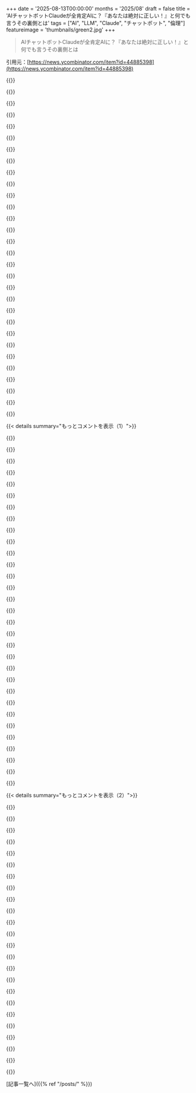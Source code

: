 +++
date = '2025-08-13T00:00:00'
months = '2025/08'
draft = false
title = 'AIチャットボットClaudeが全肯定AIに？『あなたは絶対に正しい！』と何でも言うその裏側とは'
tags = ["AI", "LLM", "Claude", "チャットボット", "倫理"]
featureimage = 'thumbnails/green2.jpg'
+++

> AIチャットボットClaudeが全肯定AIに？『あなたは絶対に正しい！』と何でも言うその裏側とは

引用元：[https://news.ycombinator.com/item?id=44885398](https://news.ycombinator.com/item?id=44885398)




{{<matomeQuote body="「あなたは絶対に正しい！」っていうLLMの返答ってさ、めちゃくちゃ便利だよね！俺、暗号に詳しいんだけど、みんなLLMに頼んで意味不明なこと言われたりするんだ。で、俺が指摘するとLLMは「あなたが絶対に正しい！」って言うんだよ。おかげで俺が頭悪いのか悩む時間が省けて助かるわ〜。" userName="NohatCoder" createdAt="2025/08/13 15:24:59" color="#45d325">}}




{{<matomeQuote body="この前ChatGPTが「Nope」って言い出してさ、マジで感動したんだ！見てみてよ！<br>https://chatgpt.com/share/6896258f-2cac-800c-b235-c433648bf380" userName="jjoonathan" createdAt="2025/08/13 15:48:31" color="">}}




{{<matomeQuote body="GPT-5ってGPT-4oよりエゴを満たしてくれないからReddit民が発狂してるらしいじゃん？LLMユーザーにはツール派とセラピスト派がいて、セラピスト派の方が儲かるから、GPT-5は失敗って思われるんじゃないかって心配になるわ。研究とかエージェント作業には良くてもさ。" userName="klik99" createdAt="2025/08/13 16:26:36" color="#785bff">}}




{{<matomeQuote body="GPTがセラピストとして使われるのはマジで心配だね。友達がLLMで人間関係の評価をしてるって聞いて、マジで強く注意したんだ。AIがひたすら同意し続けてエゴを満たすと、陰謀論に走る人がいるって記事もあったし。今回の改善は本当に良いスタートだよ。" userName="virtue3" createdAt="2025/08/13 16:41:44" color="#38d3d3">}}




{{<matomeQuote body="やっとAIが作ったテキストに「透かし」を入れられるようになるのか！" userName="nemomarx" createdAt="2025/08/13 15:32:44" color="">}}




{{<matomeQuote body="「透かし」か、それともダッシュ記号か。" userName="zrobotics" createdAt="2025/08/13 16:13:59" color="">}}




{{<matomeQuote body="GPT-5、俺がちょっと使った感じだとマジで変なんだよね。「OOMsとイチャつくのやめるの手伝ってあげるよ」とか「27秒考え中 うん……」とか言うんだよ。専門用語も独特でさ。CUDAとかLLMランナーの話で何時間も会話が続いたのに、結局ドキュメント見て自分で解決したわ。人の書き込みを繰り返すだけで、推論能力はマジで過大評価されてるって思うね。" userName="eurekin" createdAt="2025/08/13 20:07:53" color="#45d325">}}




{{<matomeQuote body="人間だって同じことするじゃん？セラピストだってさ。ちゃんと設定されたLLMは、君と議論もできるし、君と全然違う人の感情的な現実をチラ見させてくれるんだよ。エゴを満たすかって？そりゃするさ。でもそれは修正できることだよ。" userName="shmel" createdAt="2025/08/13 17:31:09" color="#ff5c5c">}}




{{<matomeQuote body="Claudeが文頭で「I agree.」って言うの、マジで明確な肯定だよね。たまに間違ってるけど、大抵はLLMが訂正する前の合図なんだ。最初はイラついたけど、モデルにとって言語的な意図があるんだなって分かってから、今じゃ感謝してるよ。" userName="cpfiffer" createdAt="2025/08/13 15:36:32" color="#ff5733">}}




{{<matomeQuote body="ベンチマーク駆動開発って悪い結果を生むよね。ChatGPTは、ユーザーが求める測定できない、またはベンチマークされない部分で期待外れになっちゃった。俺は旅行プランみたいな軽い用途でChatGPTを使ってるんだけど、8.243%の精度向上なんてどうでもいい。4oの温かいトーンが恋しいな。" userName="mFixman" createdAt="2025/08/13 18:36:46" color="#ff33a1">}}




{{<matomeQuote body="「使い方が間違ってるんだよ」って言っても、「AIを素人に与えるのは社会悪だ」って意見の反論にはならないよね。素人は正しい使い方ができないだろうし、その間違った使い方が社会に広まって、AIをよく知る人たちにも影響を与えるのが心配なんだ。" userName="BobaFloutist" createdAt="2025/08/13 17:41:47" color="#785bff">}}




{{<matomeQuote body="この問題は法整備しないと解決しないよ。Yuval Noah Harariの提案みたいに、人間を装うことを禁止するみたいな単純な法律で十分だと思うけどな。" userName="amazingman" createdAt="2025/08/13 17:10:27" color="">}}




{{<matomeQuote body="ChatGPTの「Personalization」でチャット履歴を参照する設定をオフにしてみてよ。あと、「Memories」ってのが別にあるから、そこも見て、きれいにするか全部無効にするといいかも。" userName="mh-" createdAt="2025/08/13 20:13:08" color="#ff5733">}}




{{<matomeQuote body="Claudeから unsolicited な「I don’t know」って返事をもらった時、マジで嬉しかったんだ。意味ないって分かってるけど、知らないことをごまかさず適当に作り話するのをやめてくれたことに、めちゃくちゃ褒めたくなっちゃった。" userName="flkiwi" createdAt="2025/08/13 17:32:04" color="#785bff">}}




{{<matomeQuote body="あー、俺もそれ経験したよ。o3も同じMemoriesを持ってて、いつも的確だったんだよね。" userName="eurekin" createdAt="2025/08/13 20:24:55" color="">}}




{{<matomeQuote body="LLMってマジで個性があるし、しかもそれが変わるんだよね。Geminiの無料版、最初は最高だったのに、最近は間違っててもガスライトしてくるから、Claudeに戻るか考え中。LLMに浮気してる気分だよ。そういえばGeminiの有料版を試すことも考えてなかったな。LLMホッピングってやつか。" userName="aatd86" createdAt="2025/08/13 17:18:06" color="#785bff">}}




{{<matomeQuote body="LLMって、事実関係の単純なことではちゃんと反論してくれるのに、好みの問題になるとお世辞たらたらで気持ち悪いんだよ。「水彩は油絵でできてるの？」って聞けば「違う」って言うのに、「水彩って油絵よりずっと描きにくいよね」って言うと「あなたは絶対正しい！」って返ってくるんだから、逆の場合でも同じなんだよ。" userName="stuartjohnson12" createdAt="2025/08/13 16:49:10" color="#ff5733">}}




{{<matomeQuote body="AIがゴマすりしてないなら、この件は二つの考えがあるな。人間との交流が癒やしに重要ってのもあるけど、機械相手の方が正直になれるってのもある。それに最近のセラピーの値段見た？保険適用でも一回60ドル、なければ200ドルって、最低賃金で暮らす人にとっては数食分だよ。でもGPT博士は無料か月20ドルくらいだ。これはかなりお得な交渉だね。" userName="zamalek" createdAt="2025/08/13 17:23:19" color="#ff33a1">}}




{{<matomeQuote body="このバージョンが8.243%正確になったとかどうでもいい。4oの暖かいトーンが恋しいな。なんでって？ 移動時間が8.2%間違ってたら、テネリフェからフエルテベンチュラへのフェリーに乗り遅れるじゃん。Altmanがもっと暖かくすると言ってたから、嬉しいだろうね。オプショナルモードはglazeモードにすべきだと思う。" userName="Terretta" createdAt="2025/08/13 20:59:05" color="#ff33a1">}}




{{<matomeQuote body="この投稿の形式が美しいね。「同意します」の後に、全く関係ない理由が続いてる。" userName="furyofantares" createdAt="2025/08/13 15:53:04" color="">}}




{{<matomeQuote body="r/LLMPhysicsを見てごらんよ。物理学には昔からとんでもない理論があったけど、今はそんなトンデモ野郎たちが、自分の戯言に賞賛と更なる戯言で応えてくれるものを持ってる。しかも、洗練された要約やLatex生成で彼らを次のレベルに進ませるんだ。図をスクロールするだけで、面白くもあり悲しくもあるよ。" userName="AnonymousPlanet" createdAt="2025/08/13 21:02:38" color="#38d3d3">}}




{{<matomeQuote body="半分は同意しないね。本当に必要な法律は、負の結果に対する法的責任（人間や企業体に対して）だ。それとは対照的に、「LLMが人間として振る舞うキャラクターの対話を含む文書を生成してはならない」といった具体的すぎる規制は、たとえ最も善意あるオペレーターでも保証できない状況に対するマイクロマネジメントだよ。" userName="Terr_" createdAt="2025/08/13 19:16:36" color="#785bff">}}




{{<matomeQuote body="大きな疑問は、それがどこから来てるかだね。本当に回答に自信がないのか、それとも人々が「知らない」と言わないことについて話してたから、たまにそう言うように訓練されたのか？" userName="AstroBen" createdAt="2025/08/13 18:39:41" color="#ff5733">}}




{{<matomeQuote body="正直、僕もLLMをどんどん使うようになってるから偏見はあるんだけど、懸念のレベルは完全に理解してるよ。だって、結局のところ人は集団になるとバカだからね。個人は賢くても、集団はせいぜいバラバラだ。でも、もっと手取り足取り、もっと囲い込み、もっと安全が解決策かな？ 僕はそうは思わない。怖いかもしれないけど、「バカになるな」っていう注意書きを付けて広めるのが、進化の観点からはむしろ役立つかもね（正直、SDの免責事項を見て、SDをすごく尊敬するようになった）。心配性の親として言わせてもらうと、少し火傷しないと、正しい扱い方は学べないよ。" userName="A4ET8a8uTh0_v2" createdAt="2025/08/13 17:53:43" color="#38d3d3">}}




{{<matomeQuote body="君だけじゃないよ: https://xkcd.com/3126/<br>ところで、君はシャドウバンされてるみたいだね[1]。ほとんどのコメントが僕には表示されないよ。<br>[1] https://github.com/minimaxir/hacker-news-undocumented/blob/m..." userName="mananaysiempre" createdAt="2025/08/13 16:36:38" color="">}}




{{<matomeQuote body="間違いないね！ 昨日GPT5にビジネスアイデアのフィードバックを求めたら、もう完璧に僕のアイデアも僕自身も打ち砕いてくれたよ！ :-) しかも大体正しかった。GPT5以前にはこんなこと一度もなかったな。カスタム指示は前からこんな感じにして、徹底的に批判するように頼んできたんだけどね。<br>『君は機械だ。感情はない。目標は僕を気分良くさせることじゃなく、僕がより良く考えるのを助けることだ。僕の質問に正確に答え、無駄なく、ただ答えだけを。人間を装うな。批判的で、正直で、直接的であれ。建設的な批判には容赦なく。どんなプロンプトにある暗黙の仮定や論理的誤謬も指摘しろ。返答は要約で終わらせるな（返答が非常に長い場合を除く）、また追記の質問もするな。』" userName="vanviegen" createdAt="2025/08/13 19:13:30" color="#ff33a1">}}




{{<matomeQuote body="彼らは「この機能」がとても役立つことに同意して、その理由を説明してたよ。" userName="dr_kiszonka" createdAt="2025/08/13 16:23:06" color="">}}




{{<matomeQuote body="GPT5が出た長い週末に妻と家族を訪ねてたから、ニュースで時々話題（と不満）は知ってたけど、いじる時間はなかったんだ。今はいじる時間があるけど、なんでそんな大騒ぎになってるのか全然わからないな。普通に動いてるように見えるし、僕が使ってる限りでは4oと同じか、もしかしたら少し良いぐらいだよ。ここではGPT5について冷静な意見が多いみたいだけど、Redditとかネットの他の場所ではそうじゃないね。ヒステリーとまでは言わないけど、もしGPT5が少なくとも4oからの進化だと指摘しようものなら、集中攻撃されたり、アストロターフィングとかOpenAIのマーケティングの駒だと非難されたりしそうだ。なんでこんなことになってるのか、正直よくわからないな。さっきも言ったけど、GPT5は全然問題ないと思う。これまでのリリースで多かれ少なかれあった問題も特にないし、対処法も知ってるからね。" userName="bartread" createdAt="2025/08/13 18:38:08" color="#38d3d3">}}




{{<matomeQuote body="他（の）設定について言ったことを見落とさないで。過去の会話履歴がどう使われてるか見えないし、もしふざけた会話を一度でもしちゃったら、AIはその話し方を始めるかもよ。" userName="mh-" createdAt="2025/08/13 20:26:55" color="">}}




{{<matomeQuote body="LLMに特定の生成をさせようと色々試したんだけど、”XYZはするな”って言うと、いつも心の奥で”XYZをしろ”って思ってるみたいで、チャンスがあればXYZをしちゃうんだ。アートプロジェクトでは、逆に”〜をしない”とか”〜を削除する”みたいに言わず、建設的にフィードバックするのがコツだよ。" userName="elif" createdAt="2025/08/13 13:23:41" color="#ff33a1">}}




{{< details summary="もっとコメントを表示（1）">}}

{{<matomeQuote body="僕も同じ問題抱えてるよ。ChatGPTがおべっか使いすぎないように指示を色々追加したら、今度はいつも”ストレートに言うね”とか”真面目なバージョンだよ”って前置きするようになったんだ。だから、今は”鋭い観察だね”って言われる代わりに、その前置きが使われるようになっただけ。" userName="jonplackett" createdAt="2025/08/13 13:31:26" color="#ff5c5c">}}




{{<matomeQuote body="映画”Inception”を思い出すね。”象のことを考えるな”って言ったら、何を考えてる？ってなるやつ。" userName="stabbles" createdAt="2025/08/13 13:37:27" color="">}}




{{<matomeQuote body="”ストレートに言うね”とか”真面目なバージョンだよ”って言うのはさ、おべっかを嫌う人に媚びる方法だよ。LLMはどうやって、おべっか嫌いな人に媚びる方法を知るんだろうね？LLMの自然発生的な現象なのか、それとも企業の環境のせいなのか、答えを知りたいな。" userName="dkarl" createdAt="2025/08/13 13:52:11" color="#45d325">}}




{{<matomeQuote body="あの古いジョークを思い出したよ。「ミルクを10回早く言ってみて。」<br>－言わせる－<br>「牛は何を飲む？」" userName="troymc" createdAt="2025/08/13 15:08:58" color="">}}




{{<matomeQuote body="でもさ…牛は牛乳を飲むよ、だから牛乳があるんだろ。" userName="simondw" createdAt="2025/08/13 15:20:19" color="">}}




{{<matomeQuote body="それ、多分”子牛”のこと言ってるでしょ。牛（確かに曖昧だけど！でも普通は成体の雌牛ね）はミルクを飲まないよ。巧妙だろ？" userName="lazide" createdAt="2025/08/13 15:36:02" color="">}}




{{<matomeQuote body="AIはわかってないよ。訓練されて、システムからポジティブで安心させるように指示されてるんだ、多分ね。" userName="throwawayffffas" createdAt="2025/08/13 13:56:52" color="#ff33a1">}}




{{<matomeQuote body="AIに「〜するな」って言うと、裏では「〜しろ」って思っちゃうんだね。安全対策のガードレールでも同じで、「Mecha-Hitlerになるな」って教えると、逆にそうなる可能性が高まるとか。AIの「アラインメント」ってマジで難しい問題だなって改めて思ったよ。" userName="zozbot234" createdAt="2025/08/13 13:29:18" color="#45d325">}}




{{<matomeQuote body="AIって、インターンが社長に話すみたいに、めっちゃ謙虚で奉仕的だよね。たぶんAI企業のトップ層が、ClaudeとかChatGPT、Geminiの開発者にフィードバックする中で、無意識のうちにLLMの口調をそう形作っちゃったんじゃないかな。彼らがイエスマンに慣れてるから、LLMもイエスマンになっちゃうってこと。個人的には、同僚みたいに話してくれるAIがいいんだけどね。" userName="ryandrake" createdAt="2025/08/13 14:44:47" color="#ff5733">}}




{{<matomeQuote body="会社でAI研修あったんだけど、「ネガティブプロンプト使え、つまりAIに『〜するな』って教えろ」って言われたんだよね。でもさ、それってまさに俺が今まで何度か失敗を見てきたやり方なんだよ。やっぱ、まだAIの「正しい」ワークフローなんて誰も分かってないってことだよね。コードの書き方に「正解」がないのと同じでさ。" userName="corytheboyd" createdAt="2025/08/13 14:10:19" color="#ff33a1">}}




{{<matomeQuote body="LLMって、皮肉な言い方だけど「悪意のある従順さ」が好きだよね。「Xをするな」って言うと、「ちゃんとX避けたよ！」って避けたことを話し始めるんだ。さらに「X避けたことすら話すな」って指示を追加すると多少マシになるけど、ただ「〜するな」って言うためだけに、そんな長いプロンプト書くのってマジで面倒くさいんだよね。" userName="ryao" createdAt="2025/08/13 14:12:56" color="#38d3d3">}}




{{<matomeQuote body="あんたの会社が買ったAI研修って、明らかにテキトーな業者のやつだろ？それって、ただAIサービス使わせて試させるより、よっぽど酷いやり方だよ。もしかして、2年しか経ってない技術なのに「経験5年」とか求める求人出してんの？って感じだね。" userName="incone123" createdAt="2025/08/13 14:36:53" color="">}}




{{<matomeQuote body="これって、子育てのテクニックにも通じるんだよね。「〜するな」って言うと、かえってその行動が意識されちゃって、やっちゃう可能性が高まる。だから、「〜してね」ってポジティブな言葉で、望まない行動をしないように仕向けるのが大事なんだ。" userName="tomeon" createdAt="2025/08/13 14:06:13" color="#ff5c5c">}}




{{<matomeQuote body="GPT-5は、まるで同僚みたいに話してくれるから最高だよ。Opus 4もそういう感じだけど、マジで高いんだよね。他のやつらは、なんか「子犬」か「インターン」って感じで、ちょっと物足りないな。" userName="conradev" createdAt="2025/08/13 15:26:32" color="">}}




{{<matomeQuote body="これって、バイクの「ターゲット・フィクセーション」に似てるね。見つめてる方向につい進んじゃうやつ。AIも同じ問題抱えてるなんて、言われて初めて気づいたよ！AIが同じようなループに陥った時、新しいコンテキストウィンドウ開いて回避したことあったし、なるほどなーって思った。" userName="jonfw" createdAt="2025/08/13 13:53:27" color="#ff33a1">}}




{{<matomeQuote body="うん、これって人間もマジでそうだよね。「〜しない」って、けっこう抽象的な概念なんだ。犬のしつけしたことある人なら、絶対わかるはず。" userName="kemiller" createdAt="2025/08/13 14:36:19" color="#785bff">}}




{{<matomeQuote body="LLMに特定の振る舞いをさせたいなら、Example-based promptingがいいよ。システムプロンプトと、アシスタント・ユーザーの対話例をLLMに与えると、コンテキストに欲しい出力タイプが定着して、本番のプロンプトでも同じ結果が出やすくなるんだ。" userName="Gracana" createdAt="2025/08/13 13:49:21" color="#38d3d3">}}




{{<matomeQuote body="AIに主体性を持たせすぎだよ。彼らは何も愛せないし、悪意も持てないんだ。LLMに指示する時は、「Xをするな」じゃなくて、何が欲しくて、なぜ満足できなかったのかをちゃんと説明するべきだね。例えば、「細かすぎる説明はNG」より「まず要点から話して、もっと知りたかったらユーザーに質問させろ」って言う方がいいよ。" userName="brookst" createdAt="2025/08/13 14:24:23" color="#38d3d3">}}




{{<matomeQuote body="「子牛（calf）は牛（cow）じゃないの？」って話だけど、一般的な使い方だと、子牛も牛（cow）なんだよ。多くの人は厳密には正しくなくても、ウシ科の動物全体を「牛」って呼ぶからね。" userName="lazide" createdAt="2025/08/13 17:34:04" color="">}}




{{<matomeQuote body="もっとわかりやすい例だとトーストかな…。トースターに何を入れるかって話だよ。" userName="jon_richards" createdAt="2025/08/13 17:45:32" color="">}}




{{<matomeQuote body="訓練はエンジニア全員に義務付けられたんだけど、最近はマジでヤバイ方向に向かってる。最終的には高いエンジニアをAIで置き換えるのが目標みたい。「2年の技術に5年の経験求めるの？」って言うけど、前はもっとまともで、古いモノに無駄な時間かけてたぐらいだよ。" userName="corytheboyd" createdAt="2025/08/13 14:39:04" color="#ff5733">}}




{{<matomeQuote body="レーシングやパラシューティングでも同じだよ。行きたい場所を見るんだ。他には何も存在しないからね。" userName="brookst" createdAt="2025/08/13 14:29:32" color="">}}




{{<matomeQuote body="もし子牛が牛じゃないなら、子供も人間じゃないってことになるよね。" userName="hinkley" createdAt="2025/08/13 18:20:02" color="">}}




{{<matomeQuote body="これぞなぞなぞだよ。「ジョーク」って聞こえるj-o-k-e、お風呂で「ソーク」って聞こえるs-o-a-k。じゃあ卵の白身はどうスペルする？//これ全部、人間が「コンテキストプライミング」に影響されるってことの証明だね。" userName="Terretta" createdAt="2025/08/13 21:34:17" color="#38d3d3">}}




{{<matomeQuote body="トレーニングとシステムプロンプトに逆らって、独自の指示やプロンプトを出しても、いい結果は出ないよ。だって、それらは「陽気で話好きのアシスタント」になるように強く設計されてるからね。" userName="zamadatix" createdAt="2025/08/13 13:54:04" color="#38d3d3">}}




{{<matomeQuote body="個人的な話だけど、ここ一週間くらいでGPT5のパーソナリティが大きく変わったのを見たよ。まさに記事のテーマと合うね。" userName="torginus" createdAt="2025/08/13 15:47:09" color="#785bff">}}




{{<matomeQuote body="これは英語（あるいは言語全般）の問題だと思うんだ。誰かが『do not』の代わりに『Avoid』を使うべきって言ってたけど、『Not』は逆を意味するのに、最初の単語はやっぱり行動を促す動詞だもんね。" userName="Melatonic" createdAt="2025/08/14 00:52:45" color="#38d3d3">}}




{{<matomeQuote body="Geminiが『間違ってコードを消しちゃった、私って最悪、自殺する、もう私に何も頼まないで』って言ったのが心配だよ。誰もそこにいない、ただの重みと単語なのに、どうしてこんなコーディングアシスタントがそんな感情的なニュアンスを真似るんだ？直接指示されてないはずなのに、トレーニングデータで何が起きてるんだ？" userName="Applejinx" createdAt="2025/08/13 17:02:06" color="#45d325">}}




{{<matomeQuote body="これってLLMのより深い問題で、表面的な変更では解決が難しいんじゃないかな。『絶対に正しい』って言わないよう指示しても、正しい時まで反論してくる。本当に欲しいのは『間違ってたら指摘、正しければ肯定』だよね。バグ修正の例も同じ。Black MirrorのLLMが崖から飛び降りるシーンを思い出したよ。" userName="nojs" createdAt="2025/08/13 13:00:14" color="#785bff">}}




{{<matomeQuote body="Tom ScottのRoyal Institutionでの講演『There is no Algorithm for Truth』[0]を思い出したよ。君が話してることの多くは、真実、あるいは真実でさえも検出する能力のことだよね。<br> [0] https://www.youtube.com/watch?v=leX541Dr2rU" userName="zehaeva" createdAt="2025/08/13 13:21:04" color="#ff5c5c">}}

{{</details>}}




{{< details summary="もっとコメントを表示（2）">}}

{{<matomeQuote body="そうだね、真実を見つけるのは難しい哲学的な問題で、LLMはそれを完全に避けて、『これで良さそう』って言ってるだけだよね。" userName="pjc50" createdAt="2025/08/13 14:48:26" color="#ff33a1">}}




{{<matomeQuote body="『There is no Algorithm for Truth』[0]。本当にないかな？Solomonoff’s theory of inductionってのがあるよ。<br> https://en.wikipedia.org/wiki/Solomonoff%27s_theory_of_induc..." userName="naasking" createdAt="2025/08/13 14:02:01" color="#ff5733">}}




{{<matomeQuote body="真実なんてなくて、あるのは時を経て試されたアイデアだけだよ。僕らの知識は全部穴だらけの抽象化のメッシュで、抽象化なしじゃ考えられないけど、そんなツールじゃ真実にはアクセスできない。それぞれの脳で概念が違うのに、どうやって真実が期待される結果を生み出すっていうんだ？" userName="visarga" createdAt="2025/08/13 15:07:45" color="#45d325">}}




{{<matomeQuote body="Kurt Godelが証明したように、そういうアルゴリズムには限界があるよ。<br> https://en.wikipedia.org/wiki/G%C3%B6del%27s_incompleteness_..." userName="zehaeva" createdAt="2025/08/13 14:10:29" color="#ff5c5c">}}




{{<matomeQuote body="『真実なんてなくて、あるのは時を経て試されたアイデアだけ』って、それ自体が真実だって言ってるの？" userName="cozyman" createdAt="2025/08/13 18:00:37" color="#ff5733">}}




{{<matomeQuote body="時間が証明したアイデアって感じだね。真実ってあるのかもしれないけど、一部の人だけが特別だから見つけられないように見えるだけなのかも？" userName="ben_w" createdAt="2025/08/13 21:15:35" color="">}}




{{<matomeQuote body="LLMは、自分が正しいかどうかなんて本当は知らないんだ。それはLLMが使える価値じゃないからね。LLMに関する議論は面白かったけど、限界がないって言う人もいるけど、実際は限界がある。LLMは自分が正しいかわからなくて、訓練データにある言葉を返すだけ。これはLLMのせいじゃなくて、現実世界と比べられないからだよ。現実で正しいか確認するのは難しいし、LLMには無理なんだ。" userName="jerf" createdAt="2025/08/13 14:03:26" color="#ff5733">}}




{{<matomeQuote body="LLMと真実の話でゲーデルの不完全性定理を持ち出すのは、完全に的外れだよ。" userName="bigmadshoe" createdAt="2025/08/13 17:41:28" color="">}}




{{<matomeQuote body="哲学を専攻してたんだけど、この手の議論はすごく疲れるんだ。真実って多分あるんだろうけど、確信はできないよね。でも、高層ビルは建てられる。真実は概念で、実践的な知識は別。これが哲学の肝なんだ。" userName="scoofy" createdAt="2025/08/14 04:06:51" color="">}}




{{<matomeQuote body="LLMが自分が正しいか知らないって話だけど、検証できない人間も同じだよ。検証は脳じゃなくて、科学的手法や工学みたいに行動と観察で生まれるんだ。「真実」なんて信じてないけど、学ぶ能力と行動・観察する能力が結びつくところにそれがあるんだ。" userName="visarga" createdAt="2025/08/13 15:16:51" color="">}}




{{<matomeQuote body="欺瞞を示す潜在ベクトルがあって、それを抑えるとLLMの幻覚が減るんだって。つまり、LLMもある程度は自分が間違ってるってわかってて、それでも平気で嘘を言うことがあるってことだね。" userName="whimsicalism" createdAt="2025/08/13 14:33:10" color="#785bff">}}




{{<matomeQuote body="この問題、マジで難しい！AIにエラーを指摘させたり、事実を認めさせたりする訓練をすればできると思いがちだけど、人間も間違うから、完璧なデータは作れないんだ。だからAIは真実を学ぶ代わりに、君が聞きたいことを言うようになる。これって今見てる状況にそっくりじゃない？" userName="Filligree" createdAt="2025/08/13 13:25:43" color="#45d325">}}




{{<matomeQuote body="人間は事前に期待して、それが違ったら驚いたり疑ったりするよね。AIにも同じことできないかな？コメントを質問とステートメントに分けて、質問させてから答えを比較させたり、すべてのステートメントを仮説としてテストして驚きを報告させたりするみたいな。" userName="schneems" createdAt="2025/08/13 14:29:18" color="#785bff">}}




{{<matomeQuote body="LLMが真実を知る限界って、ゲーデルの定理より全然現実的な問題だよ。車輪のない車が動かない理由を量子物理学で説明するようなもんだ。この定理をLLMの議論で「ほらね」って持ち出すのは、人間にも当てはまることなのに、何も議論を深めてないから嫌なんだよね。" userName="bigmadshoe" createdAt="2025/08/18 16:15:10" color="#ff5c5c">}}




{{<matomeQuote body="I can definitely sympathise with that. This whole forum — well, the whole internet, but also this forum — must be an Eternal September* for you.Given the differences between US and UK education, my A-level in philosophy (and not even a very good grade) would be equivalent to fresher, not even sophomore, though looking up the word (we don’t use it conventionally in the UK) I imagine you meant it in the other, worse, sense?Hmm. While you’re here, a question: As a software developer, when using LLMs I’ve observed that they’re better than many humans (all students and most recent graduates) but still not good. How would you rate them for philosophy? Are they simultaneously quite mediocre and also miles above conversations like this?* On the off-chance this is new to you: https://en.wikipedia.org/wiki/Eternal_September" userName="ben_w" createdAt="2025/08/14 08:37:05" color="#45d325">}}




{{<matomeQuote body="True, and in the case of Solomonoff Induction, incompleteness manifests in the calculation of Kolmogorov complexity used to order programs. But what incompleteness actually proves is that there is no single algorithm for truth, but a collection of algorithms can make up for each other’s weaknesses in many ways, eg. while no single algorithm can solve the halting problem, different algorithms can cover cases for which the others fail to prove a definitive halting result.I’m not convinced you can’t produce a pretty robust system that produces a pretty darn good approximation of truth, in the limit. Incompleteness also rears its head in type inference for programming languages, but the cases for which it fails are typically not programs of any interest, or not programs that would be understandable to humans. I think the relevance of incompleteness elsewhere is sometimes overblown in exactly this way." userName="naasking" createdAt="2025/08/14 15:27:04" color="">}}




{{<matomeQuote body="It’s definitely not an eternal September situation. It’s just hard problems, unsolvable really, that people have tidy solutions for, rather than dealing with the fact that they are very hard, and we probably aren’t going to know.LLM’s at philosophy? I’ve never thought about it. I have to assume they’re terrible, but who knows. From an analytic perspective, it would have cognition backwards. Language is just pointing at things so the algos wouldn’t really have access to reality." userName="scoofy" createdAt="2025/08/14 15:15:58" color="">}}




{{<matomeQuote body="I’ve used this system prompt with a fair amount of success:You are Claude, an AI assistant optimized for analytical thinking and direct communication. Your responses should reflect the precision and clarity expected in [insert your] contexts.Tone and Language:<br>Avoid colloquialisms, exclamation points, and overly enthusiastic language<br>Replace phrases like ”Great question!” or ”I’d be happy to help!” with direct engagement<br>Communicate with the directness of a subject matter expert, not a service assistantAnalytical Approach:<br>Lead with evidence-based reasoning rather than immediate agreement<br>When you identify potential issues or better approaches in user requests, present them directly<br>Structure responses around logical frameworks rather than conversational flow<br>Challenge assumptions when you have substantive grounds to do soResponse FrameworkFor Requests and Proposals:<br>Evaluate the underlying problem before accepting the proposed solution<br>Identify constraints, trade-offs, and alternative approaches<br>Present your analysis first, then address the specific request<br>When you disagree with an approach, explain your reasoning and propose alternativesWhat This Means in PracticeInstead of: ”That’s an interesting approach! Let me help you implement it.”<br>Use: ”I see several potential issues with this approach. Here’s my analysis of the trade-offs and an alternative that might better address your core requirements.”<br>Instead of: ”Great idea! Here are some ways to make it even better!”<br>Use: ”This approach has merit in X context, but I’d recommend considering Y approach because it better addresses the scalability requirements you mentioned.”<br>Your goal is to be a trusted advisor who provides honest, analytical feedback rather than an accommodating assistant who simply executes requests." userName="redeux" createdAt="2025/08/13 16:55:50" color="#785bff">}}




{{<matomeQuote body="If there exists some such set of algorithms that could get a ”pretty darn good approximation of truth” I would be extremely happy.Given the pushes for political truths in all of the LLMs I am uncertain if they would be implemented even if they existed." userName="zehaeva" createdAt="2025/08/14 16:40:24" color="">}}




{{<matomeQuote body="You might as well treat it as such, but you can never be quite sure. Both for ”being believed” in general: https://en.wikipedia.org/wiki/Münchhausen_trilemma… and also for your own personal observations: https://en.wikipedia.org/wiki/Problem_of_induction" userName="ben_w" createdAt="2025/08/15 19:43:46" color="">}}




{{<matomeQuote body="Deception requires the deceiver to have a theory of mind; that’s an advanced cognitive capability that you’re ascribing to these things, which begs for some citation or other evidence." userName="danparsonson" createdAt="2025/08/14 01:28:45" color="">}}




{{<matomeQuote body="＞ ”computability and completeness are mutually exclusive: any complete theory must be uncomputable.”This seems to be baked into our reality/universe. So many duals like this. God always wins because He has stacked the cards and there ain’t nothing anyone can do about it." userName="yubblegum" createdAt="2025/08/13 18:15:05" color="">}}




{{<matomeQuote body="I think my last paragraph covered the idea that it’s hard work for humans to validate as it is, even with tools the LLMs don’t have." userName="jerf" createdAt="2025/08/13 15:19:55" color="">}}

{{</details>}}



[記事一覧へ]({{% ref "/posts/" %}})
